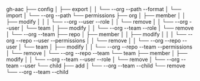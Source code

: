 gh-aac
├── config
│   ├── export
│   │   └── --org <org-name> --path <file-path> --format <format>
│   └── import
│       └── --org <org-name> --path <file-path>
└── permissions
    ├── org
    │   ├── member
    │   │   ├── modify
    │   │   │   └── --org <org-name> --user <username> --role <role>
    │   │   └── remove
    │   │       └── --org <org-name> --user <username>
    │   └── team
    │       ├── modify
    │       │   └── --org <org-name> --team <team-name> --role <role>
    │       └── remove
    │           └── --org <org-name> --team <team-name>
    ├── repo
    │   ├── member
    │   │   ├── modify
    │   │   │   └── --org <org-name> --repo <repo-name> --user <username> --permissions <permissions>
    │   │   └── remove
    │   │       └── --org <org-name> --repo <repo-name> --user <username>
    │   └── team
    │       ├── modify
    │       │   └── --org <org-name> --repo <repo-name> --team <team-name> --permissions <permissions>
    │       └── remove
    │           └── --org <org-name> --repo <repo-name> --team <team-name>
    └── team
        ├── member
        │   ├── modify
        │   │   └── --org <org-name> --team <team-name> --user <username> --role <role>
        │   └── remove
        │       └── --org <org-name> --team <team-name> --user <username>
        └── child
            ├── add
            │   └── --org <org-name> --team <team-name> --child <child-team-name>
            └── remove
                └── --org <org-name> --team <team-name> --child <child-team-name>
